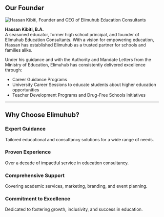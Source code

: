 ## Our Founder

![Hassan Kibiti, Founder and CEO of Elimuhub Education Consultants](https://i.postimg.cc/wMkmDQ2S/Hassan-Kibiti-the-founder-and-CEO-Elimuhub-Education-Consultants.webp)

**Hassan Kibiti, B.A.**  
A seasoned educator, former high school principal, and founder of Elimuhub Education Consultants. With a vision for empowering education, Hassan has established Elimuhub as a trusted partner for schools and families alike.

Under his guidance and with the Authority and Mandate Letters from the Ministry of Education, Elimuhub has consistently delivered excellence through:
- Career Guidance Programs
- University Career Sessions to educate students about higher education opportunities
- Teacher Development Programs and Drug-Free Schools Initiatives

---

## Why Choose Elimuhub?

### Expert Guidance
Tailored educational and consultancy solutions for a wide range of needs.

### Proven Experience
Over a decade of impactful service in education consultancy.

### Comprehensive Support
Covering academic services, marketing, branding, and event planning.

### Commitment to Excellence
Dedicated to fostering growth, inclusivity, and success in education.
